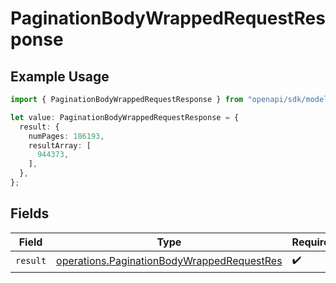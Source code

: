 # PaginationBodyWrappedRequestResponse

## Example Usage

```typescript
import { PaginationBodyWrappedRequestResponse } from "openapi/sdk/models/operations";

let value: PaginationBodyWrappedRequestResponse = {
  result: {
    numPages: 186193,
    resultArray: [
      944373,
    ],
  },
};
```

## Fields

| Field                                                                                                           | Type                                                                                                            | Required                                                                                                        | Description                                                                                                     |
| --------------------------------------------------------------------------------------------------------------- | --------------------------------------------------------------------------------------------------------------- | --------------------------------------------------------------------------------------------------------------- | --------------------------------------------------------------------------------------------------------------- |
| `result`                                                                                                        | [operations.PaginationBodyWrappedRequestRes](../../../sdk/models/operations/paginationbodywrappedrequestres.md) | :heavy_check_mark:                                                                                              | N/A                                                                                                             |